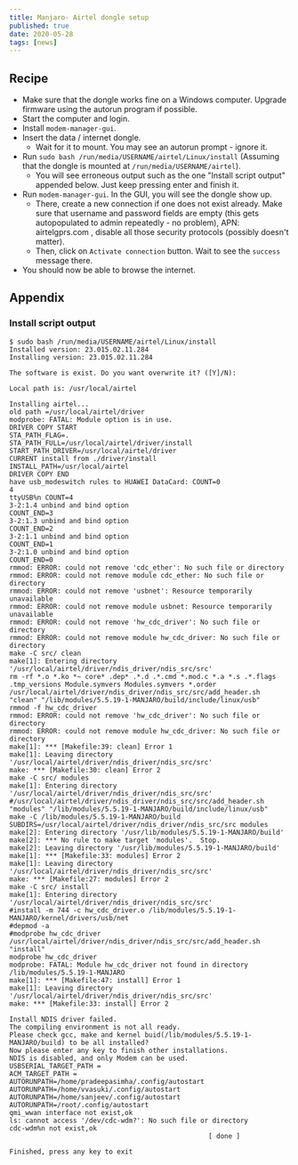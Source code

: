 ```yaml
---
title: Manjaro- Airtel dongle setup
published: true
date: 2020-05-28
tags: [news]
---
```


## Recipe
- Make sure that the dongle works fine on a Windows computer. Upgrade firmware using the autorun program if possible.
- Start the computer and login.
- Install `modem-manager-gui`.
- Insert the data / internet dongle. 
    - Wait for it to mount. You may see an autorun prompt - ignore it.
- Run `sudo bash /run/media/USERNAME/airtel/Linux/install` (Assuming that the dongle is mounted at `/run/media/USERNAME/airtel`).
    - You will see erroneous output such as the one "Install script output" appended below. Just keep pressing enter and finish it.
- Run `modem-manager-gui`. In the GUI, you will see the dongle show up.
    - There, create a new connection if one does not exist already. Make sure that username and password fields are empty (this gets autopopulated to admin repeatedly - no problem), APN: airtelgprs.com , disable all those security protocols (possibly doesn't matter).
    - Then, click on `Activate connection` button. Wait to see the `success` message there.
- You should now be able to browse the internet. 


## Appendix
### Install script output
```
$ sudo bash /run/media/USERNAME/airtel/Linux/install
Installed version: 23.015.02.11.284
Installing version: 23.015.02.11.284

The software is exist. Do you want overwrite it? ([Y]/N):

Local path is: /usr/local/airtel

Installing airtel...
old path =/usr/local/airtel/driver
modprobe: FATAL: Module option is in use.
DRIVER COPY START
STA_PATH_FLAG=.
STA_PATH_FULL=/usr/local/airtel/driver/install
START_PATH_DRIVER=/usr/local/airtel/driver
CURRENT install from ./driver/install
INSTALL_PATH=/usr/local/airtel
DRIVER COPY END
have usb_modeswitch rules to HUAWEI DataCard: COUNT=0
4
ttyUSB%n COUNT=4
3-2:1.4 unbind and bind option
COUNT_END=3
3-2:1.3 unbind and bind option
COUNT_END=2
3-2:1.1 unbind and bind option
COUNT_END=1
3-2:1.0 unbind and bind option
COUNT_END=0
rmmod: ERROR: could not remove 'cdc_ether': No such file or directory
rmmod: ERROR: could not remove module cdc_ether: No such file or directory
rmmod: ERROR: could not remove 'usbnet': Resource temporarily unavailable
rmmod: ERROR: could not remove module usbnet: Resource temporarily unavailable
rmmod: ERROR: could not remove 'hw_cdc_driver': No such file or directory
rmmod: ERROR: could not remove module hw_cdc_driver: No such file or directory
make -C src/ clean
make[1]: Entering directory '/usr/local/airtel/driver/ndis_driver/ndis_src/src'
rm -rf *.o *.ko *~ core* .dep* .*.d .*.cmd *.mod.c *.a *.s .*.flags .tmp_versions Module.symvers Modules.symvers *.order
/usr/local/airtel/driver/ndis_driver/ndis_src/src/add_header.sh  "clean" "/lib/modules/5.5.19-1-MANJARO/build/include/linux/usb"
rmmod -f hw_cdc_driver
rmmod: ERROR: could not remove 'hw_cdc_driver': No such file or directory
rmmod: ERROR: could not remove module hw_cdc_driver: No such file or directory
make[1]: *** [Makefile:39: clean] Error 1
make[1]: Leaving directory '/usr/local/airtel/driver/ndis_driver/ndis_src/src'
make: *** [Makefile:30: clean] Error 2
make -C src/ modules
make[1]: Entering directory '/usr/local/airtel/driver/ndis_driver/ndis_src/src'
#/usr/local/airtel/driver/ndis_driver/ndis_src/src/add_header.sh  "modules" "/lib/modules/5.5.19-1-MANJARO/build/include/linux/usb"
make -C /lib/modules/5.5.19-1-MANJARO/build SUBDIRS=/usr/local/airtel/driver/ndis_driver/ndis_src/src modules
make[2]: Entering directory '/usr/lib/modules/5.5.19-1-MANJARO/build'
make[2]: *** No rule to make target 'modules'.  Stop.
make[2]: Leaving directory '/usr/lib/modules/5.5.19-1-MANJARO/build'
make[1]: *** [Makefile:33: modules] Error 2
make[1]: Leaving directory '/usr/local/airtel/driver/ndis_driver/ndis_src/src'
make: *** [Makefile:27: modules] Error 2
make -C src/ install
make[1]: Entering directory '/usr/local/airtel/driver/ndis_driver/ndis_src/src'
#install -m 744 -c hw_cdc_driver.o /lib/modules/5.5.19-1-MANJARO/kernel/drivers/usb/net
#depmod -a
#modprobe hw_cdc_driver
/usr/local/airtel/driver/ndis_driver/ndis_src/src/add_header.sh  "install"
modprobe hw_cdc_driver
modprobe: FATAL: Module hw_cdc_driver not found in directory /lib/modules/5.5.19-1-MANJARO
make[1]: *** [Makefile:47: install] Error 1
make[1]: Leaving directory '/usr/local/airtel/driver/ndis_driver/ndis_src/src'
make: *** [Makefile:33: install] Error 2

Install NDIS driver failed.
The compiling environment is not all ready.
Please check gcc, make and kernel buid(/lib/modules/5.5.19-1-MANJARO/build) to be all installed?
Now please enter any key to finish other installations.
NDIS is disabled, and only Modem can be used.
USBSERIAL_TARGET_PATH =
ACM_TARGET_PATH =
AUTORUNPATH=/home/pradeepasimha/.config/autostart
AUTORUNPATH=/home/vvasuki/.config/autostart
AUTORUNPATH=/home/sanjeev/.config/autostart
AUTORUNPATH=/root/.config/autostart
qmi_wwan interface not exist,ok
ls: cannot access '/dev/cdc-wdm?': No such file or directory
cdc-wdm%n not exist,ok
                                                  [ done ]

Finished, press any key to exit
```